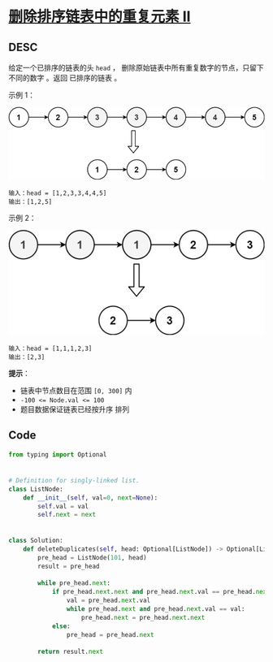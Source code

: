 # [删除排序链表中的重复元素 II](https://leetcode.cn/problems/remove-duplicates-from-sorted-list-ii/description/)

## DESC

给定一个已排序的链表的头 `head` ， 删除原始链表中所有重复数字的节点，只留下不同的数字 。返回 已排序的链表 。

示例 1：

![](https://raw.githubusercontent.com/Carmenliukang/leetcode/master/images/remove-duplicates-from-sorted-list-ii-1.png)

```
输入：head = [1,2,3,3,4,4,5]
输出：[1,2,5]
```

示例 2：

![](https://raw.githubusercontent.com/Carmenliukang/leetcode/master/images/remove-duplicates-from-sorted-list-ii-2.png)

```
输入：head = [1,1,1,2,3]
输出：[2,3]
```

**提示**：

- 链表中节点数目在范围 `[0, 300]` 内
- `-100 <= Node.val <= 100`
- 题目数据保证链表已经按升序 排列

## Code

```python
from typing import Optional


# Definition for singly-linked list.
class ListNode:
    def __init__(self, val=0, next=None):
        self.val = val
        self.next = next


class Solution:
    def deleteDuplicates(self, head: Optional[ListNode]) -> Optional[ListNode]:
        pre_head = ListNode(101, head)
        result = pre_head

        while pre_head.next:
            if pre_head.next.next and pre_head.next.val == pre_head.next.next.val:
                val = pre_head.next.val
                while pre_head.next and pre_head.next.val == val:
                    pre_head.next = pre_head.next.next
            else:
                pre_head = pre_head.next

        return result.next

```